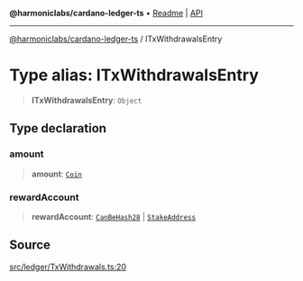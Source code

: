 **@harmoniclabs/cardano-ledger-ts** • [Readme](../Introduction) \| [API](../globals)

***

[@harmoniclabs/cardano-ledger-ts](../Introduction) / ITxWithdrawalsEntry

# Type alias: ITxWithdrawalsEntry

> **ITxWithdrawalsEntry**: `Object`

## Type declaration

### amount

> **amount**: [`Coin`](Coin)

### rewardAccount

> **rewardAccount**: [`CanBeHash28`](CanBeHash28) \| [`StakeAddress`](../classes/StakeAddress)

## Source

[src/ledger/TxWithdrawals.ts:20](https://github.com/HarmonicLabs/cardano-ledger-ts/blob/d1659b0/src/ledger/TxWithdrawals.ts#L20)

